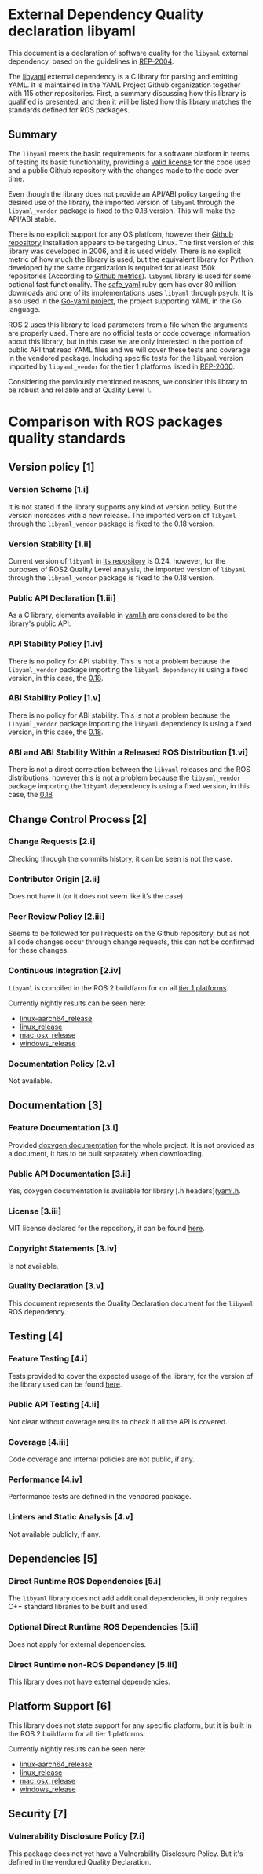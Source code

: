 # External Dependency Quality declaration libyaml

This document is a declaration of software quality for the `libyaml` external dependency, based on the guidelines in [REP-2004](https://github.com/ros-infrastructure/rep/blob/rep-2004/rep-2004.rst).

The [libyaml](https://github.com/yaml/libyaml) external dependency is a C library for parsing and emitting YAML.
It is maintained in the YAML Project Github organization together with 115 other repositories.
First, a summary discussing how this library is qualified is presented, and then it will be listed how this library matches the standards defined for ROS packages.

## Summary

The `libyaml` meets the basic requirements for a software platform in terms of testing its basic functionality, providing a [valid license](https://github.com/yaml/libyaml/blob/master/License) for the code used and a public Github repository with the changes made to the code over time.

Even though the library does not provide an API/ABI policy targeting the desired use of the library, the imported version of `libyaml` through the `libyaml_vendor` package is fixed to the 0.18 version. This will make the API/ABI stable.

There is no explicit support for any OS platform, however their [Github repository](https://github.com/yaml/libyaml) installation appears to be targeting Linux.
The first version of this library was developed in 2006, and it is used widely.
There is no explicit metric of how much the library is used, but the equivalent library for Python, developed by the same organization is required for at least 150k repositories (According to [Github metrics](https://github.com/yaml/pyyaml/network/dependents?package_id=UGFja2FnZS01MjUyMjEzNQ%3D%3D)).
`libyaml` library is used for some optional fast functionality.
The [safe_yaml](https://rubygems.org/gems/safe_yaml) ruby gem has over 80 million downloads and one of its implementations uses `libyaml` through psych.
It is also used in the [Go-yaml project](https://github.com/go-yaml/yaml), the project supporting YAML in the Go language.

ROS 2 uses this library to load parameters from a file when the arguments are properly used. There are no official tests or code coverage information about this library, but in this case we are only interested in the portion of public API that read YAML files and we will cover these
tests and coverage in the vendored package. Including specific tests for the `libyaml` version imported by `libyaml_vendor` for the tier 1 platforms listed in [REP-2000](https://www.ros.org/reps/rep-2000.html#support-tiers).

Considering the previously mentioned reasons, we consider this library to be robust and reliable and at Quality Level 1.

# Comparison with ROS packages quality standards

## Version policy [1]

### Version Scheme [1.i]

It is not stated if the library supports any kind of version policy. But the version increases with a new release. The imported version of
`libyaml` through the `libyaml_vendor` package is fixed to the 0.18 version.

### Version Stability [1.ii]

Current version of `libyaml` in [its repository](https://github.com/yaml/libyaml) is 0.24, however, for the purposes of ROS2 Quality Level analysis, the imported version of `libyaml` through the `libyaml_vendor` package is fixed to the 0.18 version.

### Public API Declaration [1.iii]

As a C library, elements available in [yaml.h](https://github.com/yaml/libyaml/blob/master/include/yaml.h) are considered to be the library's public API.

### API Stability Policy [1.iv]

There is no policy for API stability. This is not a problem because the `libyaml_vendor` package importing the `libyaml dependency` is using a fixed version, in this case, the [0.18](https://github.com/yaml/libyaml/tree/release-0.1.8).

### ABI Stability Policy [1.v]

There is no policy for ABI stability. This is not a problem because the `libyaml_vendor` package importing the `libyaml` dependency is using a fixed version, in this case, the [0.18](https://github.com/yaml/libyaml/tree/release-0.1.8).

### ABI and ABI Stability Within a Released ROS Distribution [1.vi]

There is not a direct correlation between the `libyaml` releases and the ROS distributions, however this is not a problem because the `libyaml_vendor` package importing the `libyaml` dependency is using a fixed version, in this case, the [0.18](https://github.com/yaml/libyaml/tree/release-0.1.8)

## Change Control Process [2]

### Change Requests [2.i]

Checking through the commits history, it can be seen is not the case.

### Contributor Origin [2.ii]

Does not have it (or it does not seem like it’s the case).

### Peer Review Policy [2.iii]

Seems to be followed for pull requests on the Github repository, but as not all code changes occur through change requests, this can not be confirmed for these changes.

### Continuous Integration [2.iv]

`libyaml` is compiled in the ROS 2 buildfarm for on all [tier 1 platforms](https://www.ros.org/reps/rep-2000.html#support-tiers).

Currently nightly results can be seen here:
* [linux-aarch64_release](https://ci.ros2.org/view/nightly/job/nightly_linux-aarch64_release/lastBuild/testReport/libyaml_vendor/)
* [linux_release](https://ci.ros2.org/view/nightly/job/nightly_linux_release/lastBuild/testReport/libyaml_vendor/)
* [mac_osx_release](https://ci.ros2.org/view/nightly/job/nightly_osx_release/lastBuild/testReport/libyaml_vendor/)
* [windows_release](https://ci.ros2.org/view/nightly/job/nightly_win_rel/lastBuild/testReport/libyaml_vendor/)

### Documentation Policy [2.v]

Not available.

## Documentation [3]

### Feature Documentation [3.i]

Provided [doxygen documentation](https://github.com/yaml/libyaml/tree/master/doc) for the whole project. It is not provided as a document, it has to be built separately when downloading.

### Public API Documentation [3.ii]

Yes, doxygen documentation is available for library [.h headers]([yaml.h](https://github.com/yaml/libyaml/blob/master/include/).

### License [3.iii]

MIT license declared for the repository, it can be found [here](https://github.com/yaml/libyaml/blob/master/LICENSE).

### Copyright Statements [3.iv]

Is not available.

### Quality Declaration [3.v]

This document represents the Quality Declaration document for the `libyaml` ROS dependency.

## Testing [4]

### Feature Testing [4.i]

Tests provided to cover the expected usage of the library, for the version of the library used can be found [here](https://github.com/yaml/libyaml/tree/release-0.1.8/tests).

### Public API Testing [4.ii]

Not clear without coverage results to check if all the API is covered.

### Coverage [4.iii]

Code coverage and internal policies are not public, if any.

### Performance [4.iv]

Performance tests are defined in the vendored package.

### Linters and Static Analysis [4.v]

Not available publicly, if any.

## Dependencies [5]

### Direct Runtime ROS Dependencies [5.i]

The `libyaml` library does not add additional dependencies, it only requires C++ standard libraries to be built and used.

### Optional Direct Runtime ROS Dependencies [5.ii]

Does not apply for external dependencies.

### Direct Runtime non-ROS Dependency [5.iii]

This library does not have external dependencies.

## Platform Support [6]

This library does not state support for any specific platform, but it is built in the ROS 2 buildfarm for all tier 1 platforms:

Currently nightly results can be seen here:
* [linux-aarch64_release](https://ci.ros2.org/view/nightly/job/nightly_linux-aarch64_release/lastBuild/testReport/libyaml_vendor/)
* [linux_release](https://ci.ros2.org/view/nightly/job/nightly_linux_release/lastBuild/testReport/libyaml_vendor/)
* [mac_osx_release](https://ci.ros2.org/view/nightly/job/nightly_osx_release/lastBuild/testReport/libyaml_vendor/)
* [windows_release](https://ci.ros2.org/view/nightly/job/nightly_win_rel/lastBuild/testReport/libyaml_vendor/)

## Security [7]

### Vulnerability Disclosure Policy [7.i]

This package does not yet have a Vulnerability Disclosure Policy. But it's defined in the vendored Quality Declaration.
